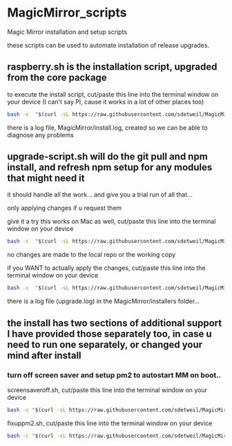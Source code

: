# MagicMirror_scripts
Magic Mirror installation and setup scripts

these scripts can be used to automate installation of release upgrades.

## raspberry.sh  is the installation script, upgraded from the core package
to execute the install script, cut/paste this line into the terminal window on your device (I can't say PI, cause it works in a lot of other places too)

````bash
bash -c  "$(curl -sL https://raw.githubusercontent.com/sdetweil/MagicMirror_scripts/master/raspberry.sh)"
````
there is a log file, MagicMirror/install.log, created so we can be able to diagnose any problems

## upgrade-script.sh will do the git pull and npm install, and refresh npm setup for any modules that might need it
it should handle all the work…
and give you a trial run of all that…

only applying changes if u request them

give it a try
this works on Mac as well, cut/paste this line into the terminal window on your device

````bash
bash -c  "$(curl -sL https://raw.githubusercontent.com/sdetweil/MagicMirror_scripts/master/upgrade-script.sh)"
````
no changes are made to the local repo or the working copy

if you WANT to actually apply the changes, cut/paste this line into the terminal window on your device

````bash
bash -c  "$(curl -sL https://raw.githubusercontent.com/sdetweil/MagicMirror_scripts/master/upgrade-script.sh)"
````
there is a log file (upgrade.log)  in the MagicMirror/installers folder…

## the install has two sections of additional support I have provided those separately too, in case u need to run one separately, or changed your mind after install

### turn off screen saver and setup pm2 to autostart MM on boot..

screensaveroff.sh, cut/paste this line into the terminal window on your device

````bash
bash -c "$(curl -sL https://raw.githubusercontent.com/sdetweil/MagicMirror_scripts/master/screensaveroff.sh)"
````
fixuppm2.sh, cut/paste this line into the terminal window on your device

````bash
bash -c "$(curl -sL https://raw.githubusercontent.com/sdetweil/MagicMirror_scripts/master/fixuppm2.sh)"
````
